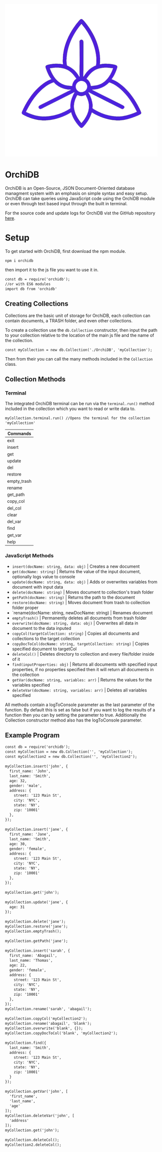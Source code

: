 ![OrchiDB_logo](OrchiDB.png)
# OrchiDB
OrchiDB is an Open-Source, JSON Document-Oriented database managment system with an emphasis on simple syntax and easy setup. OrchiDB can take queries using JavaScript code using the OrchiDB module or even through text based input through the built in terminal.

For the source code and update logs for OrchiDB vist the GitHub repository [here](https://github.com/H4drian/OrchiDB).

# Setup
To get started with OrchiDB, first download the npm module.
```
npm i orchidb
```
then import it to the js file you want to use it in.
```
const db = require('orchidb');
//or with ES6 modules
import db from 'orchidb'
```
## Creating Collections
Collections are the basic unit of storage for OrchiDB, each collection can contain documents, a TRASH folder, and even other collections.

To create a collection use the `db.Collection` constructor, then input the path to your collection relative to the location of the main js file and the name of the collection.
```
const myCollection = new db.Collection('./OrchiDB', 'myCollection');
```
Then from their you can call the many methods included in the `Collection` class.

## Collection Methods
### Terminal
The integrated OrchiDB terminal can be run via the `terminal.run()` method included in the collection which you want to read or write data to.
```
myCollection.terminal.run() //Opens the terminal for the collection 'myCollection'
```
| Commands |
|----------|
|exit      |
|insert    |
|get       |
|update    |
|del       |
|restore   |
|empty_trash|
|rename    |
|get_path  |
|copy_col  |
|del_col   |
|clear     |
|del_var   |
|find      |
|get_var   |
|help      |

### JavaScript Methods
- `insert(docName: string, data: obj)` | Creates a new document
- `get(docName: string)` | Returns the value of the input document, optionally logs value to console
- `update(docName: string, data: obj)` | Adds or overwrites variables from document with input data
- `delete(docName: string)` | Moves document to collection's trash folder
- `getPath(docName: string)` | Returns the path to the document
- `restore(docName: string)` | Moves document from trash to collection folder proper
- `rename(docName: string, newDocName: string) | Renames document
- `emptyTrash()` | Permanently deletes all documents from trash folder
- `overwrite(docName: string, data: obj)` | Overwrites all data in document to the data inputed
- `copyCol(targetCollection: string)` | Copies all documents and collections to the target collection
- `copyDocToCol(docName: string, targetCollection: string)` | Copies specified document to targetCol
- `deleteCol()` | Deletes directory to collection and every file/folder inside of it
- `find(inputProperties: obj)` | Returns all documents with specified input properties, if no properties specified then it will return all documents in the collection
- `getVar(docName: string, variables: arr)` | Returns the values for the variables specified
- `deleteVar(docName: string, variables: arr)` | Deletes all variables specified

All methods contain a logToConsole parameter as the last parameter of the function. By default this is set as false but if you want to log the results of a function then you can by setting the parameter to true. Additionally the Collection constructor method also has the logToConsole parameter.
## Example Program
~~~
const db = require('orchidb');
const myCollection = new db.Collection('', 'myCollection');
const myCollection2 = new db.Collection('', 'myCollection2');

myCollection.insert('john', {
  first_name: 'John',
  last_name: 'Smith',
  age: 32,
  gender: 'male',
  address: {
    street: '123 Main St',
    city: 'NYC',
    state: 'NY',
    zip: '10001'
  },
});

myCollection.insert('jane', {
  first_name: 'Jane',
  last_name: 'Smith',
  age: 30,
  gender: 'female',
  address: {
    street: '123 Main St',
    city: 'NYC',
    state: 'NY',
    zip: '10001'
  },
});

myCollection.get('john');

myCollection.update('jane', {
  age: 31
});

myCollection.delete('jane');
myCollection.restore('jane');
myCollection.emptyTrash();

myCollection.getPath('jane');

myCollection.insert('sarah', {
  first_name: 'Abagail',
  last_name: 'Thomas',
  age: 22,
  gender: 'female',
  address: {
    street: '123 Main St',
    city: 'NYC',
    state: 'NY',
    zip: '10001'
  },
}); 
myCollection.rename('sarah', 'abagail');

myCollection.copyCol('myCollection2');
myCollection.rename('abagail', 'blank');
myCollection.overwrite('blank', {});
myCollection.copyDocToCol('blank', 'myCollection2');

myCollection.find({
  last_name: 'Smith',
  address: {
    street: '123 Main St',
    city: 'NYC',
    state: 'NY',
    zip: '10001'
  }
});

myCollection.getVar('john', [
  'first_name',
  'last_name',
  'age'
]);
myCollection.deleteVar('john', [
  'address'
]);
myCollection.get('john');

myCollection.deleteCol();
myCollection2.deleteCol();
~~~